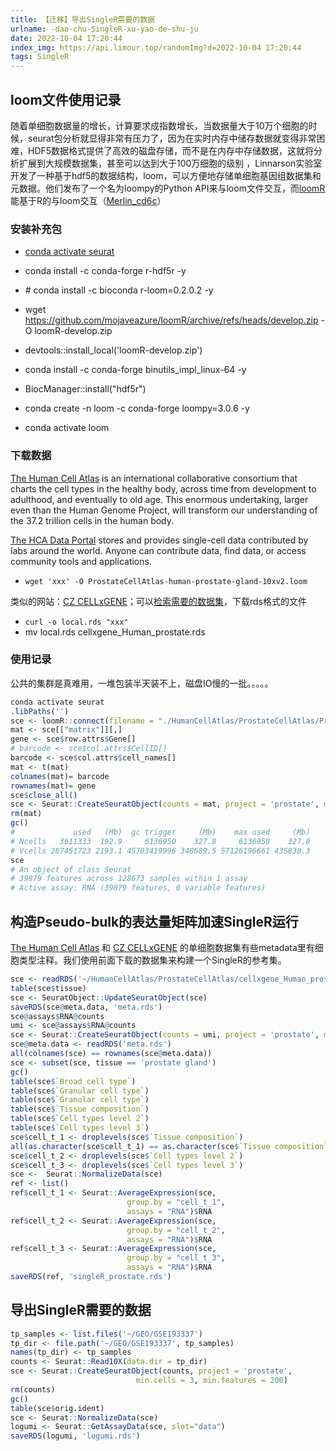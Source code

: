 ```yaml
---
title: 【迁移】导出SingleR需要的数据
urlname: -dao-chu-SingleR-xu-yao-de-shu-ju
date: 2022-10-04 17:20:44
index_img: https://api.limour.top/randomImg?d=2022-10-04 17:20:44
tags: SingleR
---
```

## loom文件使用记录
随着单细胞数据量的增长，计算要求成指数增长，当数据量大于10万个细胞的时候，seurat包分析就显得非常有压力了，因为在实时内存中储存数据就变得非常困难，HDF5数据格式提供了高效的磁盘存储，而不是在内存中存储数据，这就将分析扩展到大规模数据集，甚至可以达到大于100万细胞的级别 ，Linnarson实验室开发了一种基于hdf5的数据结构，loom，可以方便地存储单细胞基因组数据集和元数据。他们发布了一个名为loompy的Python API来与loom文件交互，而[loomR](https://satijalab.org/loomr/loomr_tutorial)能基于R的与loom交互（[Merlin\_cd6c](https://www.jianshu.com/p/7067e0ec6ed8)）

### 安装补充包

*   [conda activate seurat](/ji-yu-NMF-fen-jie-de-jiang-wei-ju-lei)
*   conda install -c conda-forge r-hdf5r -y
*   \# conda install -c bioconda r-loom=0.2.0.2 -y
*   wget https://github.com/mojaveazure/loomR/archive/refs/heads/develop.zip -O loomR-develop.zip
*   devtools::install\_local('loomR-develop.zip')
*   conda install -c conda-forge binutils\_impl\_linux-64 -y
*   BiocManager::install("hdf5r")

*   conda create -n loom -c conda-forge loompy=3.0.6 -y
*   conda activate loom

### 下载数据

[The Human Cell Atlas](https://www.humancellatlas.org/) is an international collaborative consortium that charts the cell types in the healthy body, across time from development to adulthood, and eventually to old age. This enormous undertaking, larger even than the Human Genome Project, will transform our understanding of the 37.2 trillion cells in the human body.

[The HCA Data Portal](https://data.humancellatlas.org/) stores and provides single-cell data contributed by labs around the world. Anyone can contribute data, find data, or access community tools and applications.

*   `wget 'xxx' -O ProstateCellAtlas-human-prostate-gland-10xv2.loom`

类似的网站：[CZ CELLxGENE](https://cellxgene.cziscience.com/)；可以[检索需要的数据集](https://cellxgene.cziscience.com/datasets)，下载rds格式的文件

*   `curl -o local.rds "xxx"`
*   mv local.rds cellxgene\_Human\_prostate.rds

### 使用记录

公共的集群是真难用，一堆包装半天装不上，磁盘IO慢的一批。。。。。

```R
conda activate seurat
.libPaths('')
sce <- loomR::connect(filename = "./HumanCellAtlas/ProstateCellAtlas/ProstateCellAtlas-human-prostate-gland-10xv2.loom", mode = "r", skip.validate = T)
mat <- sce[["matrix"]][,]
gene <- sce$row.attrs$Gene[]
# barcode <- sce$col.attrs$CellID[]
barcode <- sce$col.attrs$cell_names[]
mat <- t(mat)
colnames(mat)= barcode
rownames(mat)= gene
sce$close_all()
sce <- Seurat::CreateSeuratObject(counts = mat, project = 'prostate', min.cells = 3, min.features = 200)
rm(mat)
gc()
#             used   (Mb)  gc trigger     (Mb)    max used     (Mb)
# Ncells   3611333  192.9     6136950    327.8     6136950    327.8
# Vcells 287451723 2193.1 45703419996 348689.5 57126196661 435838.3
sce
# An object of class Seurat 
# 39879 features across 128673 samples within 1 assay 
# Active assay: RNA (39879 features, 0 variable features)
```

## 构造Pseudo-bulk的表达量矩阵加速SingleR运行
[The Human Cell Atlas](https://www.humancellatlas.org/) 和 [CZ CELLxGENE](https://cellxgene.cziscience.com/) 的单细胞数据集有些metadata里有细胞类型注释。我们使用前面下载的数据集来构建一个SingleR的参考集。

```R
sce <- readRDS('~/HumanCellAtlas/ProstateCellAtlas/cellxgene_Human_prostate.rds')
table(sce$tissue)
sce <- SeuratObject::UpdateSeuratObject(sce)
saveRDS(sce@meta.data, 'meta.rds')
sce@assays$RNA@counts
umi <- sce@assays$RNA@counts
sce <- Seurat::CreateSeuratObject(counts = umi, project = 'prostate', min.cells = 3, min.features = 200)
sce@meta.data <- readRDS('meta.rds')
all(colnames(sce) == rownames(sce@meta.data))
sce <- subset(sce, tissue == 'prostate gland')
gc()
table(sce$`Broad cell type`)
table(sce$`Granular cell type`)
table(sce$`Granular cell type`)
table(sce$`Tissue composition`)
table(sce$`Cell types level 2`)
table(sce$`Cell types level 3`)
sce$cell_t_1 <- droplevels(sce$`Tissue composition`)
all(as.character(sce$cell_t_1) == as.character(sce$`Tissue composition`))
sce$cell_t_2 <- droplevels(sce$`Cell types level 2`)
sce$cell_t_3 <- droplevels(sce$`Cell types level 3`)
sce <-  Seurat::NormalizeData(sce)
ref <- list()
ref$cell_t_1 <- Seurat::AverageExpression(sce,
                          group.by = "cell_t_1",
                          assays = "RNA")$RNA
ref$cell_t_2 <- Seurat::AverageExpression(sce,
                          group.by = "cell_t_2",
                          assays = "RNA")$RNA
ref$cell_t_3 <- Seurat::AverageExpression(sce,
                          group.by = "cell_t_3",
                          assays = "RNA")$RNA
saveRDS(ref, 'singleR_prostate.rds')
```

## 导出SingleR需要的数据
```R
tp_samples <- list.files('~/GEO/GSE193337')
tp_dir <- file.path('~/GEO/GSE193337', tp_samples)
names(tp_dir) <- tp_samples
counts <- Seurat::Read10X(data.dir = tp_dir)
sce <- Seurat::CreateSeuratObject(counts, project = 'prostate',
                            min.cells = 3, min.features = 200)
rm(counts)
gc()
table(sce$orig.ident)
sce <- Seurat::NormalizeData(sce)
logumi <- Seurat::GetAssayData(sce, slot="data")
saveRDS(logumi, 'logumi.rds')
```